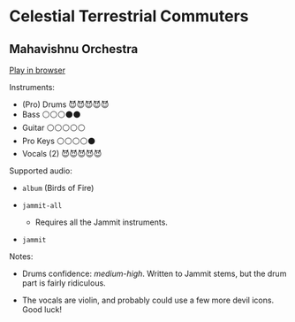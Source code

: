 # Celestial Terrestrial Commuters

## Mahavishnu Orchestra


[Play in browser](http://pages.cs.wisc.edu/~tolly/customs/?title=celestial-terrestrial-commuters&artist=mahavishnu-orchestra)

Instruments:

  * (Pro) Drums 😈😈😈😈😈
  * Bass ⚪️⚪️⚪️⚫️⚫️
  * Guitar ⚪️⚪️⚪️⚪️⚪️
  * Pro Keys ⚪️⚪️⚪️⚪️⚫️
  * Vocals (2) 😈😈😈😈😈

Supported audio:

  * `album` (Birds of Fire)

  * `jammit-all`

    * Requires all the Jammit instruments.

  * `jammit`

Notes:

  * Drums confidence: *medium-high*. Written to Jammit stems, but the drum part is fairly ridiculous.

  * The vocals are violin, and probably could use a few more devil icons. Good luck!

